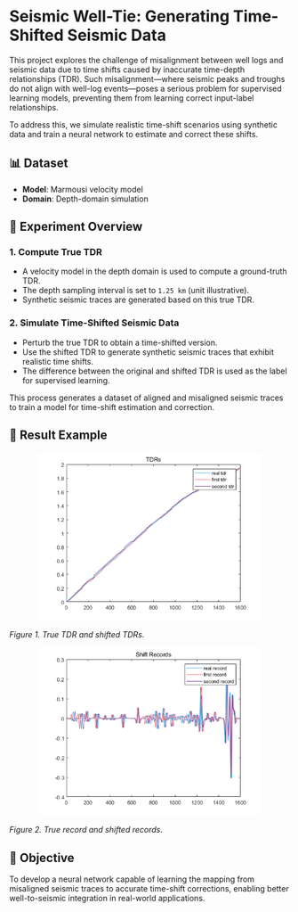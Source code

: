 # Seismic Well-Tie: Generating Time-Shifted Seismic Data

This project explores the challenge of misalignment between well logs and seismic data due to time shifts caused by inaccurate time-depth relationships (TDR). Such misalignment—where seismic peaks and troughs do not align with well-log events—poses a serious problem for supervised learning models, preventing them from learning correct input-label relationships.

To address this, we simulate realistic time-shift scenarios using synthetic data and train a neural network to estimate and correct these shifts.

## 📊 Dataset

- **Model**: Marmousi velocity model
- **Domain**: Depth-domain simulation

## 🧪 Experiment Overview

### 1. Compute True TDR

- A velocity model in the depth domain is used to compute a ground-truth TDR.
- The depth sampling interval is set to `1.25 km` (unit illustrative).
- Synthetic seismic traces are generated based on this true TDR.

### 2. Simulate Time-Shifted Seismic Data

- Perturb the true TDR to obtain a time-shifted version.
- Use the shifted TDR to generate synthetic seismic traces that exhibit realistic time shifts.
- The difference between the original and shifted TDR is used as the label for supervised learning.

This process generates a dataset of aligned and misaligned seismic traces to train a model for time-shift estimation and correction.

## 🎯 Result Example

<p align="center">
  <img src="TDRS.png" alt="Inversion Result" width="80%">
</p>

*Figure 1. True TDR and shifted TDRs.*

<p align="center">
  <img src="shift_records.png" alt="Inversion Result" width="80%">
</p>

*Figure 2. True record and shifted records.*

## 🚀 Objective

To develop a neural network capable of learning the mapping from misaligned seismic traces to accurate time-shift corrections, enabling better well-to-seismic integration in real-world applications.



